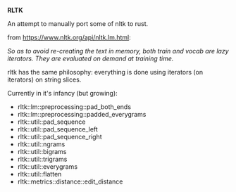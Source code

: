 __RLTK__

An attempt to manually port some of nltk to rust.

from https://www.nltk.org/api/nltk.lm.html:

_So as to avoid re-creating the text in memory, both train and vocab are lazy iterators. They are evaluated on demand at training time._

rltk has the same philosophy: everything is done using iterators (on iterators) on string slices.

Currently in it's infancy (but growing): 
* rltk::lm::preprocessing::pad_both_ends
* rltk::lm::preprocessing::padded_everygrams
* rltk::util::pad_sequence
* rltk::util::pad_sequence_left
* rltk::util::pad_sequence_right
* rltk::util::ngrams
* rltk::util::bigrams 
* rltk::util::trigrams
* rltk::util::everygrams
* rltk::util::flatten
* rltk::metrics::distance::edit_distance

